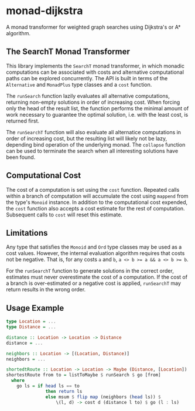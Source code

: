 # monad-dijkstra

A monad transformer for weighted graph searches using Dijkstra's or A*
algorithm.

## The SearchT Monad Transformer

This library implements the `SearchT` monad transformer, in which
monadic computations can be associated with costs and alternative
computational paths can be explored concurrently.  The API is built in
terms of the `Alternative` and `MonadPlus` type classes and a `cost`
function.

The `runSearch` function lazily evaluates all alternative
computations, returning non-empty solutions in order of increasing
cost.  When forcing only the head of the result list, the function
performs the minimal amount of work necessary to guarantee the optimal
solution, i.e. with the least cost, is returned first.

The `runSearchT` function will also evaluate all alternatice
computations in order of increasing cost, but the resulting list will
likely not be lazy, depending bind operation of the underlying monad.
The `collapse` function can be used to terminate the search when all
interesting solutions have been found.

## Computational Cost

The cost of a computation is set using the `cost` function. Repeated
calls within a branch of computation will accumulate the cost using
`mappend` from the type's `Monoid` instance. In addition to the
computational cost expended, the `cost` function also accepts a cost
estimate for the rest of computation. Subsequent calls to `cost` will
reset this estimate.

## Limitations

Any type that satisfies the `Monoid` and `Ord` type classes may be
used as a cost values.  However, the internal evaluation algorithm
requires that costs not be negative. That is, for any costs `a` and
`b`, `a <> b >= a && a <> b >= b`.

For the `runSearchT` function to generate solutions in the correct
order, estimates must never overestimate the cost of a computation. If
the cost of a branch is over-estimated or a negative cost is applied,
`runSearchT` may return results in the wrong order.

## Usage Example

```haskell
type Location = ...
type Distance = ...

distance :: Location -> Location -> Distance
distance = ...

neighbors :: Location -> [(Location, Distance)]
neighbors = ...

shortedtRoute :: Location -> Location -> Maybe (Distance, [Location])
shortestRoute from to = listToMaybe $ runSearch $ go [from]
  where
    go ls = if head ls == to
               then return ls
               else msum $ flip map (neighbors (head ls)) $
                   \(l, d) -> cost d (distance l to) $ go (l : ls)
```

